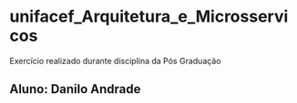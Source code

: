 # unifacef_Arquitetura_e_Microsservicos
Exercício realizado durante disciplina da Pós Graduação

## Aluno: Danilo Andrade

